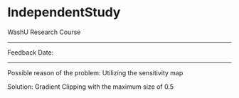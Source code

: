 # IndependentStudy
WashU Research Course

----

Feedback Date: 


----

Possible reason of the problem: Utilizing the sensitivity map

Solution: Gradient Clipping with the maximum size of 0.5

